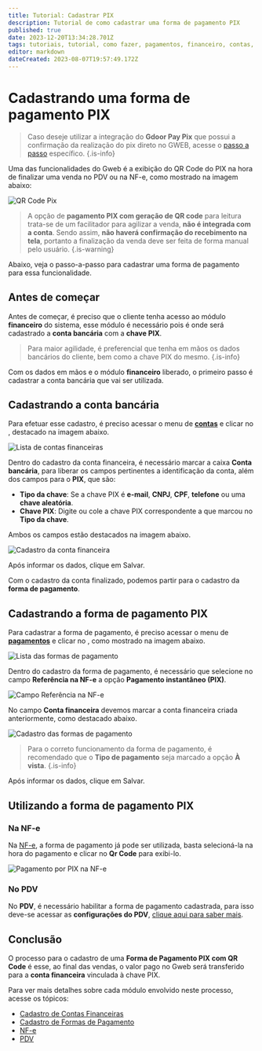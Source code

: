```yaml
---
title: Tutorial: Cadastrar PIX
description: Tutorial de como cadastrar uma forma de pagamento PIX
published: true
date: 2023-12-20T13:34:28.701Z
tags: tutoriais, tutorial, como fazer, pagamentos, financeiro, contas, pix
editor: markdown
dateCreated: 2023-08-07T19:57:49.172Z
---
```


# Cadastrando uma forma de pagamento PIX

> Caso deseje utilizar a integração do **Gdoor Pay Pix** que possui a confirmação da realização do pix direto no GWEB, acesse o [passo a passo](/pt-br/ferramentas/integracoes/gdoorpaypix) específico.
{.is-info}


Uma das funcionalidades do Gweb é a exibição do QR Code do PIX na hora de finalizar uma venda no PDV ou na NF-e, como mostrado na imagem abaixo:

![QR Code Pix](/tutoriais/cadastrar-pix/qr-code-pix.png)

> A opção de **pagamento PIX com geração de QR code** para leitura trata-se de um facilitador para agilizar a venda, **não é integrada com a conta**. Sendo assim, **não haverá confirmação do recebimento na tela**, portanto a finalização da venda deve ser feita de forma manual pelo usuário.
{.is-warning}

Abaixo, veja o passo-a-passo para cadastrar uma forma de pagamento para essa funcionalidade.

## Antes de começar

Antes de começar, é preciso que o cliente tenha acesso ao módulo **financeiro** do sistema, esse módulo é necessário pois é onde será cadastrado a **conta bancária** com a **chave PIX**.

> Para maior agilidade, é preferencial que tenha em mãos os dados bancários do cliente, bem como a chave PIX do mesmo.
{.is-info}

Com os dados em mãos e o módulo **financeiro** liberado, o primeiro passo é cadastrar a conta bancária que vai ser utilizada.

## Cadastrando a conta bancária

Para efetuar esse cadastro, é preciso acessar o menu de [**contas**](/pt-br/financeiro/contas) e clicar no <em class="mdi mdi-plus-circle"></em>, destacado na imagem abaixo.

![Lista de contas financeiras](/tutoriais/cadastrar-pix/menu-financeiro-contas.png)

Dentro do cadastro da conta financeira, é necessário marcar a caixa <em class="mdi mdi-checkbox-marked"></em> **Conta bancária**, para liberar os campos pertinentes a identificação da conta, além dos campos para o **PIX**, que são:
- **Tipo da chave**: Se a chave PIX é **e-mail**, **CNPJ**, **CPF**, **telefone** ou uma **chave aleatória**.
- **Chave PIX**: Digite ou cole a chave PIX correspondente a que marcou no **Tipo da chave**.

Ambos os campos estão destacados na imagem abaixo.

![Cadastro da conta financeira](/tutoriais/cadastrar-pix/cadastro-conta-financeira.png)

Após informar os dados, clique em <span class="mat-button mat-accent">Salvar</span>.

Com o cadastro da conta finalizado, podemos partir para o cadastro da **forma de pagamento**.

## Cadastrando a forma de pagamento PIX

Para cadastrar a forma de pagamento, é preciso acessar o menu de [**pagamentos**](/pt-br/cadastros/pagamentos) e clicar no <em class="mdi mdi-plus-circle"></em>, como mostrado na imagem abaixo.

![Lista das formas de pagamento](/tutoriais/cadastrar-pix/lista-forma-pagamentos.png)

Dentro do cadastro da forma de pagamento, é necessário que selecione no campo **Referência na NF-e** a opção **Pagamento instantâneo (PIX)**.

![Campo Referência na NF-e](/tutoriais/cadastrar-pix/campo-referencia-nfe.png)

No campo **Conta financeira** devemos marcar a conta financeira criada anteriormente, como destacado abaixo.

![Cadastro das formas de pagamento](/tutoriais/cadastrar-pix/nova_forma_de_pagamento.png)

> Para o correto funcionamento da forma de pagamento, é recomendado que o **Tipo de pagamento** seja marcado a opção **À vista**.
{.is-info}

Após informar os dados, clique em <span class="mat-button mat-accent">Salvar</span>.

## Utilizando a forma de pagamento PIX

### Na NF-e

Na [NF-e](/pt-br/movimentos/nf-e), a forma de pagamento já pode ser utilizada, basta selecioná-la na hora do pagamento e clicar no <em class="mdi mdi-qrcode"></em>**Qr Code** para exibi-lo.

![Pagamento por PIX na NF-e](/tutoriais/cadastrar-pix/pagamento-nfe-pix.png)

### No PDV

No **PDV**, é necessário habilitar a forma de pagamento cadastrada, para isso deve-se acessar as **configurações do PDV**, [clique aqui para saber mais](/pt-br/movimentos/pdv#meios-de-pagamento).


## Conclusão

O processo para o cadastro de uma **Forma de Pagamento PIX com QR Code** é esse, ao final das vendas, o valor pago no Gweb será transferido para a **conta financeira** vinculada à chave PIX.

Para ver mais detalhes sobre cada módulo envolvido neste processo, acesse os tópicos:

- [Cadastro de Contas Financeiras](/pt-br/financeiro/contas)
- [Cadastro de Formas de Pagamento](/pt-br/cadastros/pagamentos)
- [NF-e](/pt-br/tutoriais/como-emitir-uma-nfe)
- [PDV](/pt-br/movimentos/pdv)